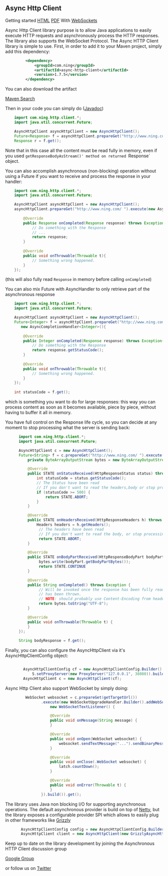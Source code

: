 Async Http Client
-----------------

Getting started [HTML](http://sonatype.github.com/async-http-client/) [PDF](http://is.gd/kexrN)
                With [WebSockets](http://jfarcand.wordpress.com/2011/12/21/writing-websocket-clients-using-asynchttpclient/)

Async Http Client library purpose is to allow Java applications to easily execute HTTP requests and asynchronously process the HTTP responses. The library also supports the WebSocket Protocol. The Async HTTP Client library is simple to use. First, in order to add it to your Maven project, simply add this dependency:

```xml
         <dependency>
             <groupId>com.ning</groupId>
             <artifactId>async-http-client</artifactId>
             <version>1.7.5</version>
         </dependency>
```

You can also download the artifact

[Maven Search](http://search.maven.org)

Then in your code you can simply do ([Javadoc](http://sonatype.github.com/async-http-client/apidocs/index.html))

```java
    import com.ning.http.client.*;
    import java.util.concurrent.Future;

    AsyncHttpClient asyncHttpClient = new AsyncHttpClient();
    Future<Response> f = asyncHttpClient.prepareGet("http://www.ning.com/ ").execute();
    Response r = f.get();
```

Note that in this case all the content must be read fully in memory, even if you used `getResponseBodyAsStream()' method on returned `Response` object.

You can also accomplish asynchronous (non-blocking) operation without using a Future if you want to receive and process the response in your handler:

```java
    import com.ning.http.client.*;
    import java.util.concurrent.Future;

    AsyncHttpClient asyncHttpClient = new AsyncHttpClient();
    asyncHttpClient.prepareGet("http://www.ning.com/ ").execute(new AsyncCompletionHandler<Response>(){
        
        @Override
        public Response onCompleted(Response response) throws Exception{
            // Do something with the Response
            // ...
            return response;
        }
        
        @Override
        public void onThrowable(Throwable t){
            // Something wrong happened.
        }
    });
```

(this will also fully read `Response` in memory before calling `onCompleted`)

You can also mix Future with AsyncHandler to only retrieve part of the asynchronous response

```java
    import com.ning.http.client.*;
    import java.util.concurrent.Future;

    AsyncHttpClient asyncHttpClient = new AsyncHttpClient();
    Future<Integer> f = asyncHttpClient.prepareGet("http://www.ning.com/ ").execute(
       new AsyncCompletionHandler<Integer>(){
        
        @Override
        public Integer onCompleted(Response response) throws Exception{
            // Do something with the Response
            return response.getStatusCode();
        }
        
        @Override
        public void onThrowable(Throwable t){
            // Something wrong happened.
        }
    });
    
    int statusCode = f.get();
```

which is something you want to do for large responses: this way you can process content as soon as it becomes available, piece by piece, without having to buffer it all in memory.

 You have full control on the Response life cycle, so you can decide at any moment to stop processing what the server is sending back:

```java
      import com.ning.http.client.*;
      import java.util.concurrent.Future;

      AsyncHttpClient c = new AsyncHttpClient();
      Future<String> f = c.prepareGet("http://www.ning.com/ ").execute(new AsyncHandler<String>() {
          private ByteArrayOutputStream bytes = new ByteArrayOutputStream();

          @Override
          public STATE onStatusReceived(HttpResponseStatus status) throws Exception {
              int statusCode = status.getStatusCode();
              // The Status have been read
              // If you don't want to read the headers,body or stop processing the response
              if (statusCode >= 500) {
                  return STATE.ABORT;
              }
          }

          @Override
          public STATE onHeadersReceived(HttpResponseHeaders h) throws Exception {
              Headers headers = h.getHeaders();
               // The headers have been read
               // If you don't want to read the body, or stop processing the response
               return STATE.ABORT;
          }

          @Override
          public STATE onBodyPartReceived(HttpResponseBodyPart bodyPart) throws Exception {
               bytes.write(bodyPart.getBodyPartBytes());
               return STATE.CONTINUE
          }

          @Override
          public String onCompleted() throws Exception {
               // Will be invoked once the response has been fully read or a ResponseComplete exception
               // has been thrown.
               // NOTE: should probably use Content-Encoding from headers
               return bytes.toString("UTF-8");
          }

          @Override
          public void onThrowable(Throwable t) {
          }
      });
      
      String bodyResponse = f.get();
```

Finally, you can also configure the AsyncHttpClient via it's AsyncHttpClientConfig object:

```java

        AsyncHttpClientConfig cf = new AsyncHttpClientConfig.Builder()
            S.setProxyServer(new ProxyServer("127.0.0.1", 38080)).build();
        AsyncHttpClient c = new AsyncHttpClient(cf);
```

Async Http Client also support WebSocket by simply doing:

```java
         WebSocket websocket = c.prepareGet(getTargetUrl())
                .execute(new WebSocketUpgradeHandler.Builder().addWebSocketListener(
                    new WebSocketTextListener() {

                    @Override
                    public void onMessage(String message) {
                    }

                    @Override
                    public void onOpen(WebSocket websocket) {
                        websocket.sendTextMessage("...").sendBinaryMessage("...");
                    }

                    @Override
                    public void onClose(.WebSocket websocket) {
                        latch.countDown();
                    }

                    @Override
                    public void onError(Throwable t) {
                    }
                }).build()).get();
```

The library uses Java non blocking I/O for supporting asynchronous operations. The default asynchronous provider is build on top of [Netty](http://www.jboss.org/netty), but the library exposes a configurable provider SPI which allows to easily plug in other frameworks like [Grizzly](http://grizzly.java.net)

```java
       AsyncHttpClientConfig config = new AsyncHttpClientConfig.Builder().build();
       AsyncHttpClient client = new AsyncHttpClient(new GrizzlyAsyncHttpProvider(config), config);
```

Keep up to date on the library development by joining the Asynchronous HTTP Client discussion group

[Google Group](http://groups.google.com/group/asynchttpclient)

or follow us on [Twitter](http://twitter.com/jfarcand)


